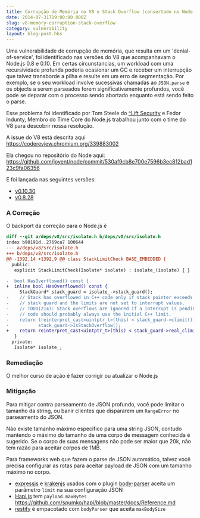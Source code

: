 ```yaml
---
title: Corrupção de Memória no V8 e Stack Overflow (consertado no Node v0.8.28 e v0.10.30)
date: 2014-07-31T19:00:00.000Z
slug: v8-memory-corruption-stack-overflow
category: vulnerability
layout: blog-post.hbs
---
```


Uma vulnerabilidade de corrupção de memória, que resulta em um 'denial-of-service',
foi identificado nas versões do V8 que acompanhavam o Node.js 0.8 e 0.10. Em
certas circunstancias, um workload com uma recursividade profunda poderia ocasionar
um GC e receber um interrupção que talvez transborde a pilha e resulte em um erro
de segmentação. Por exemplo, se o seu workload involve sucessivas chamadas ao
`JSON.parse` e os objects a serem parseados forem significativamente profundos, você
pode se deparar com o processo sendo abortado enquanto está sendo feito o parse.

Esse problema foi identificado por Tom Steele do [^Lift
Security](https://liftsecurity.io/) e Fedor Indunty, Membro do Time Core do Node.js
trabalhou junto com o time do V8 para descobrir nossa resolução.

A issue do V8 está descrita aqui https://codereview.chromium.org/339883002

Ela chegou no repositório do Node aqui:
https://github.com/joyent/node/commit/530af9cb8e700e7596b3ec812bad123c9fa06356

E foi lançada nas seguintes versões:

* [v0.10.30](https://nodejs.org/dist/v0.10.30)
* [v0.8.28](https://nodejs.org/dist/v0.8.28)

### A Correção

O backport da correção para o Node.js é

```diff
diff --git a/deps/v8/src/isolate.h b/deps/v8/src/isolate.h
index b90191d..2769ca7 100644
--- a/deps/v8/src/isolate.h
+++ b/deps/v8/src/isolate.h
@@ -1392,14 +1392,9 @@ class StackLimitCheck BASE_EMBEDDED {
  public:
   explicit StackLimitCheck(Isolate* isolate) : isolate_(isolate) { }

-  bool HasOverflowed() const {
+  inline bool HasOverflowed() const {
     StackGuard* stack_guard = isolate_->stack_guard();
-    // Stack has overflowed in C++ code only if stack pointer exceeds the C++
-    // stack guard and the limits are not set to interrupt values.
-    // TODO(214): Stack overflows are ignored if a interrupt is pending. This
-    // code should probably always use the initial C++ limit.
-    return (reinterpret_cast<uintptr_t>(this) < stack_guard->climit()) &&
-           stack_guard->IsStackOverflow();
+    return reinterpret_cast<uintptr_t>(this) < stack_guard->real_climit();
   }
  private:
   Isolate* isolate_;
```

### Remediação

O melhor curso de ação é fazer corrigir ou atualizar o Node.js

### Mitigação

Para mitigar contra parseamento de JSON profundo, você pode limitar o tamanho da string,
ou banir clientes que dispararem um `RangeError` no parseamento do JSON.

Não existe tamanho máximo especifico para uma string JSON, contudo mantendo o máximo
do tamanho de uma corpo de messagem conhecida é sugerido. Se o corpo de suas mensagens
não pode ser maior que 20k, não tem razão para aceitar corpos de 1MB.

Para frameworks web que fazem o parse de JSON automático, talvez você precisa configurar
as rotas para aceitar payload de JSON com um tamanho máximo no corpo.

* [expressjs](http://expressjs.com) e [krakenjs](http://krakenjs.com) usados com o plugin [body-parser](https://github.com/expressjs/body-parser#bodyparserjsonoptions) aceita um parâmetro `limit` na sua configuração JSON
* [Hapi.js](http://hapijs.com) tem `payload.maxBytes` https://github.com/spumko/hapi/blob/master/docs/Reference.md
* [restify](http://mcavage.me/node-restify/#Bundled-Plugins) é empacotado com `bodyParser` que aceita `maxBodySize`
